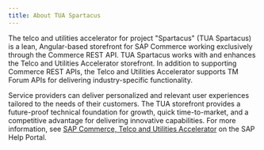 ```yaml
---
title: About TUA Spartacus
---
```


The telco and utilities accelerator for project "Spartacus" (TUA Spartacus) is a lean, Angular-based storefront for SAP Commerce working exclusively through the Commerce REST API. TUA Spartacus works with and enhances the Telco and Utilities Accelerator storefront. In addition to supporting Commerce REST APIs, the Telco and Utilities Accelerator supports TM Forum APIs for delivering industry-specific functionality.

Service providers can deliver personalized and relevant user experiences tailored to the needs of their customers. The TUA storefront provides a future-proof technical foundation for growth, quick time-to-market, and a competitive advantage for delivering innovative capabilities. For more information, see [SAP Commerce, Telco and Utilities Accelerator](https://help.sap.com/viewer/product/TELCO_ACCELERATOR/2007/en-US) on the SAP Help Portal.
